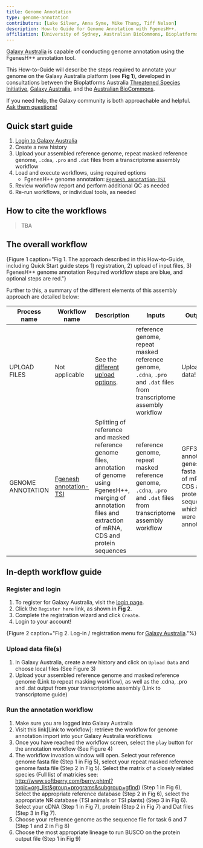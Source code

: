 ```yaml
---
title: Genome Annotation
type: genome-annotation
contributors: [Luke Silver, Anna Syme, Mike Thang, Tiff Nelson]
description: How-to Guide for Genome Annotation with FgenesH++.
affiliation: [University of Sydney, Australian BioCommons, Bioplatforms Australia, Galaxy Australia]
---
```


[Galaxy Australia](https://usegalaxy.org.au/) is capable of conducting genome annotation using the FgenesH++ annotation tool.

This How-to-Guide will describe the steps required to annotate your genome on the Galaxy Australia platform (see **Fig 1**), developed in consultations between the Bioplatforms Australia [Threatened Species Initiative](https://threatenedspeciesinitiative.com/), [Galaxy Australia](https://usegalaxy.org.au/), and the [Australian BioCommons](https://www.biocommons.org.au/).

If you need help, the Galaxy community is both approachable and helpful. [Ask them questions!](https://help.galaxyproject.org/)


## Quick start guide

1. [Login to Galaxy Australia](#register-and-login)
2. Create a new history
3. Upload your assembled reference genome, repeat masked reference genome, `.cdna`, `.pro` and `.dat` files from a transcriptome assembly workflow
4. Load and execute workflows, using required options
   - FgenesH++ genome annotation: [```Fgenesh annotation-TSI```]()
5. Review workflow report and perform additional QC as needed
6. Re-run workflows, or individual tools, as needed


## How to cite the workflows

> TBA


## The overall workflow
{Figure 1 caption="Fig 1. The approach described in this How-to-Guide, including Quick Start guide steps 1) registration, 2) upload of input files, 3) FgenesH++ genome annotation Required workflow steps are blue, and optional steps are red."}

Further to this, a summary of the different elements of this assembly approach are detailed below:

| Process name     | Workflow name                             | Description                                                                          | Inputs                                                              | Outputs                                                                                                     |
| ---------------- | ----------------------------------------- | ------------------------------------------------------------------------------------ | ------------------------------------------------------------------- | ----------------------------------------------------------------------------------------------------------- |
| UPLOAD FILES     | Not applicable                            | See the [different upload options](#upload-data-files).                                     |  reference genome, repeat masked reference genome, `.cdna`, `.pro` and `.dat` files from transcriptome assembly workflow | Uploaded data!   |
| GENOME ANNOTATION  | [Fgenesh annotation-TSI]()                         | Splitting of reference and masked reference genome files, annotation of genome using FgenesH++, merging of annotation files and extraction of mRNA, CDS and protein sequences | reference genome, repeat masked reference genome, `.cdna`, `.pro` and `.dat` files from transcriptome assembly workflow  |   GFF3 of annotated genes, fasta file of mRNA, CDS and protein sequences which were annotated  | 


## In-depth workflow guide


### Register and login

1. To register for Galaxy Australia, visit the [login page](https://usegalaxy.org.au/login).
2. Click the ```Register here``` link, as shown in **Fig 2**.
3. Complete the registration wizard and click ```Create```.
4. Login to your account!

{Figure 2 caption="Fig 2. Log-in / registration menu for [Galaxy Australia](https://usegalaxy.org.au/)."%}

### Upload data file(s)
1. In Galaxy Australia, create a new history and click on ```Upload Data```  and choose local files (See Figure 3)
2. Upload your assembled reference genome and masked reference genome (Link to repeat masking workflow), as well as the .cdna, .pro and .dat output from your transcriptome assembly (Link to transcriptome guide)

### Run the annotation workflow

1. Make sure you are logged into Galaxy Australia
2. Visit this link[Link to workflow]:
    retrieve the workflow for genome annotation
    import into your Galaxy Australia workflows
3. Once you have reached the workflow screen, select the ```play``` button for the annotation workflow (See Figure 4)
4. The workflow invoation window will open. Select your reference genome fasta file (Step 1 in Fig 5), select your repeat masked reference genome fasta file (Step 2 in Fig 5). Select the matrix of a closely related species (Full list of matricies see: http://www.softberry.com/berry.phtml?topic=org_list&group=programs&subgroup=gfind) (Step 1 in Fig 6), Select the appropriate reference database (Step 2 in Fig 6), select the appropriate NR database (TSI animals or TSI plants) (Step 3 in Fig 6). Select your cDNA (Step 1 in Fig 7), protein (Step 2 in Fig 7) and Dat files (Step 3 in Fig 7).
5. Choose your reference genome as the sequence file for task 6 and 7 (Step 1 and 2 in Fig 8)
6. Choose the most appropriate lineage to run BUSCO on the protein output file (Step 1 in Fig 9)


